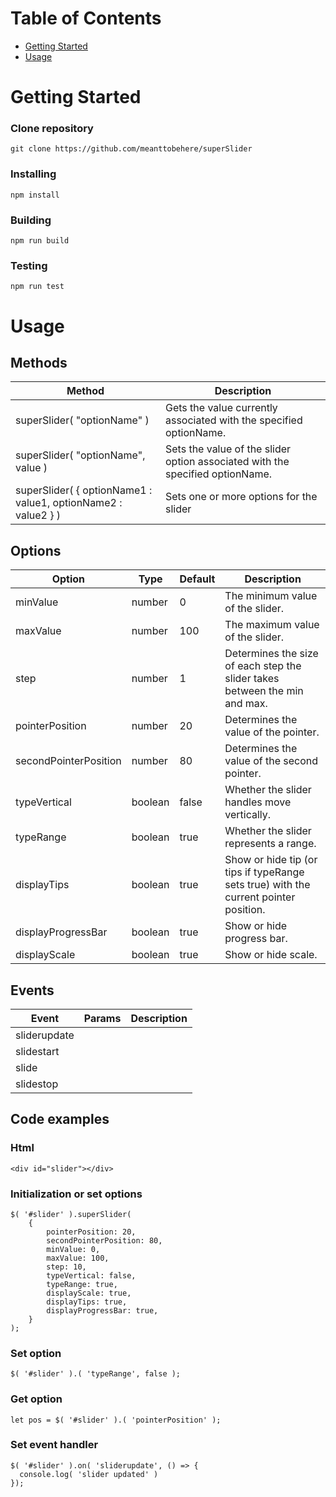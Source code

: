 # Table of Contents

- [Getting Started](#getting_started)
- [Usage](#usage)

# Getting Started <a name = "getting_started"></a>

### Clone repository

```
git clone https://github.com/meanttobehere/superSlider
```

### Installing

```
npm install
```

### Building

```
npm run build
```

### Testing

```
npm run test
```

# Usage <a name="usage"></a>

## Methods

| Method                                                        | Description |
| ------------------------------------------------------------- | ----------- |
| superSlider( "optionName" )                                   | Gets the value currently associated with the specified optionName. |
| superSlider( "optionName", value )                            | Sets the value of the slider option associated with the specified optionName. |
| superSlider( { optionName1 : value1, optionName2 : value2 } ) | Sets one or more options for the slider |


## Options

| Option                | Type    | Default | Description |
| --------------------- | ------- | ------- | ----------- |
| minValue              | number  | 0       | The minimum value of the slider. |
| maxValue              | number  | 100     | The maximum value of the slider. |
| step                  | number  | 1       | Determines the size of each step the slider takes between the min and max. |
| pointerPosition       | number  | 20      | Determines the value of the pointer. |
| secondPointerPosition | number  | 80      | Determines the value of the second pointer. |
| typeVertical          | boolean | false   | Whether the slider handles move vertically. |
| typeRange             | boolean | true    | Whether the slider represents a range. |
| displayTips           | boolean | true    | Show or hide tip (or tips if typeRange sets true) with the current pointer position. |
| displayProgressBar    | boolean | true    | Show or hide progress bar. |
| displayScale          | boolean | true    | Show or hide scale. |

## Events

| Event        | Params  | Description |
| ------------ | ------- | ----------- |
| sliderupdate |   |  |
| slidestart   |   |  |
| slide        |   |  |
| slidestop    |   |  |

## Code examples

### Html

```
<div id="slider"></div>
```

### Initialization or set options

```
$( '#slider' ).superSlider(
    {
        pointerPosition: 20,
        secondPointerPosition: 80,
        minValue: 0,
        maxValue: 100,
        step: 10,
        typeVertical: false,
        typeRange: true,
        displayScale: true,
        displayTips: true,
        displayProgressBar: true,    
    }
);
```

### Set option

```
$( '#slider' ).( 'typeRange', false );
```

### Get option

```
let pos = $( '#slider' ).( 'pointerPosition' );
```

### Set event handler

```
$( '#slider' ).on( 'sliderupdate', () => {
  console.log( 'slider updated' )
});
```